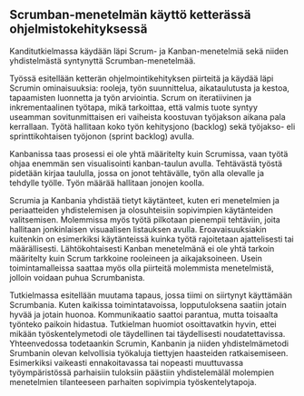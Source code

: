 ## Scrumban-menetelmän käyttö ketterässä ohjelmistokehityksessä

Kanditutkielmassa käydään läpi Scrum- ja Kanban-menetelmiä sekä niiden yhdistelmästä syntynyttä Scrumban-menetelmää.

Työssä esitellään ketterän ohjelmointikehityksen piirteitä ja käydää läpi Scrumin ominaisuuksia: rooleja, työn suunnittelua, aikataulutusta ja kestoa, tapaamisten luonnetta ja työn arviointia. Scrum on iteratiivinen ja inkrementaalinen työtapa, mikä tarkoittaa, että valmis tuote syntyy useamman sovitunmittaisen eri vaiheista koostuvan työjakson aikana pala kerrallaan. Työtä hallitaan koko työn kehitysjono (backlog) sekä työjakso- eli sprinttikohtaisen työjonon (sprint backlog) avulla.

Kanbanissa taas prosessi ei ole yhtä määritelty kuin Scrumissa, vaan työtä ohjaa enemmän sen visualisointi kanban-taulun avulla. Tehtävästä työstä pidetään kirjaa taululla, jossa on jonot tehtävälle, työn alla olevalle ja tehdylle työlle. Työn määrää hallitaan jonojen koolla.

Scrumia ja Kanbania yhdistää tietyt käytänteet, kuten eri menetelmien ja periaatteiden yhdistelemisen ja olosuhteisiin sopivimpien käytänteiden valitsemisen. Molemmissa myös työtä pilkotaan pienempii tehtäviin, joita hallitaan jonkinlaisen visuaalisen listauksen avulla. Eroavaisuuksiakin kuitenkin on esimerkiksi käytänteissä kuinka työtä rajoitetaan ajattelisesti tai määrällisesti. Lähtökohtaisesti Kanban menetelmänä ei ole yhtä tarkoin määritelty kuin Scrum tarkkoine rooleineen ja aikajaksoineen. Usein toimintamalleissa saattaa myös olla piirteitä molemmista menetelmistä, jolloin voidaan puhua Scrumbanista.

Tutkielmassa esitellään muutama tapaus, jossa tiimi on siirtynyt käyttämään Scrumbania. Kuten kaikissa toimintatavoissa, lopputuloksena saatiin jotain hyvää ja jotain huonoa. Kommunikaatio saattoi parantua, mutta toisaalta työnteko paikoin hidastua. Tutkielman huomiot osoittavatkin hyvin, ettei mikään työskentelymetodi ole täydellinen tai täydellisesti noudatettavissa. Yhteenvedossa todetaankin Scrumin, Kanbanin ja niiden yhdistelmämetodi Srumbanin olevan kelvollisia työkaluja tiettyjen haasteiden ratkaisemiseen. Esimerkiksi vaikeasti ennakoitavassa tai nopeasti muuttuvassa työympäristössä parhaisiin tuloksiin päästiin yhdistelemäläl molempien menetelmien tilanteeseen parhaiten sopivimpia työskentelytapoja.

